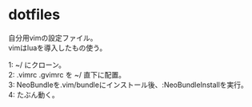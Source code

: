# dotfiles
自分用vimの設定ファイル。  
vimはluaを導入したもの使う。

1: ~/ にクローン。  
2: .vimrc .gvimrc を ~/ 直下に配置。  
3: NeoBundleを.vim/bundleにインストール後、:NeoBundleInstallを実行。  
4: たぶん動く。
